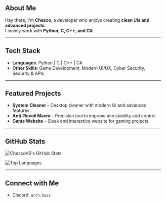 ## About Me
Hey there, I'm **Chesco**, a developer who enjoys creating **clean UIs and advanced projects**.  
I mainly work with **Python, C, C++, and C#**.

---

## Tech Stack
- **Languages**: Python | C | C++ | C#  
- **Other Skills**: Game Development, Modern UI/UX, Cyber Security, Security & APIs

---

## Featured Projects
- **System Cleaner** – Desktop cleaner with modern UI and advanced features.  
- **Anti-Recoil Macro** – Precision tool to improve aim stability and control.  
- **Game Website** – Sleek and interactive website for gaming projects.  

---

## GitHub Stats
![ChescoV6's GitHub Stats](https://github-readme-stats.vercel.app/api?username=ChescoV6&show_icons=true&theme=tokyonight)

![Top Languages](https://github-readme-stats.vercel.app/api/top-langs/?username=ChescoV6&layout=compact&theme=tokyonight)

---

## Connect with Me
- Discord: `arch.huzz`  
